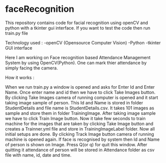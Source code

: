 # faceRecognition

This repository contains code for facial recognition using openCV and python with a tkinter gui interface. If you want to test the code then run train.py file

Technology used :
-openCV (Opensource Computer Vision)
-Python
-tkinter GUI interface

Here I am working on Face recognition based Attendance Management System by using OpenCV(Python). One can mark thier attendance by simply facing the camera. 

How it works :

When we run train.py a window is opened and asks for Enter Id and Enter Name. Once enter name and id then we have to click Take Images button.
By clicking Take Images camera of running computer is opened and it start taking image sample of person.
This Id and Name is stored in folder StudentDetails and file name is StudentDetails.csv.
It takes 101 images as sample and store them in folder TrainingImage.
After taking image sample we have to click Train Image button.
Now it take few seconds to train machine for the images that are taken by clicking Take Image button and creates a Trainner.yml file and store in TrainingImageLabel folder.
Now all initial setups are done. 
By clicking Track Image button camera of running machine is opened again.
If face is recognised by system then Id and Name of person is shown on Image.
Press Q(or q) for quit this window.
After quitting it attendance of person will be stored in Attendance folder as csv file with name, id, date and time.


